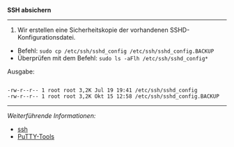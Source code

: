 **SSH absichern**

---

1. Wir erstellen eine Sicherheitskopie der vorhandenen SSHD-Konfigurationsdatei.
* Befehl: ```sudo cp /etc/ssh/sshd_config /etc/ssh/sshd_config.BACKUP```
* Überprüfen mit dem Befehl: ```sudo ls -aFlh /etc/ssh/sshd_config*```

Ausgabe:
```

-rw-r--r-- 1 root root 3,2K Jul 19 19:41 /etc/ssh/sshd_config
-rw-r--r-- 1 root root 3,2K Okt 15 12:58 /etc/ssh/sshd_config.BACKUP

```



---

_Weiterführende Informationen:_
* [ssh](https://wiki.ubuntuusers.de/SSH/)
* [PuTTY-Tools](https://www.chiark.greenend.org.uk/~sgtatham/putty/latest.html/)
